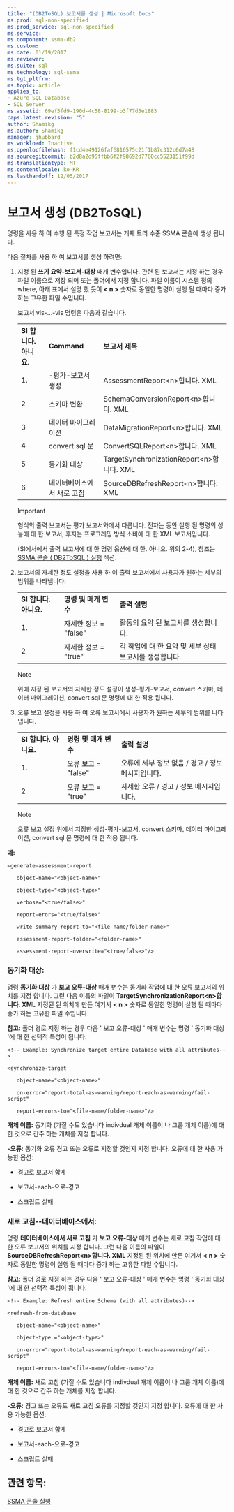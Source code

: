 ```yaml
---
title: "(DB2ToSQL) 보고서를 생성 | Microsoft Docs"
ms.prod: sql-non-specified
ms.prod_service: sql-non-specified
ms.service: 
ms.component: ssma-db2
ms.custom: 
ms.date: 01/19/2017
ms.reviewer: 
ms.suite: sql
ms.technology: sql-ssma
ms.tgt_pltfrm: 
ms.topic: article
applies_to:
- Azure SQL Database
- SQL Server
ms.assetid: 69ef5fd9-190d-4c58-8199-b3f77d5e1883
caps.latest.revision: "5"
author: Shamikg
ms.author: Shamikg
manager: jhubbard
ms.workload: Inactive
ms.openlocfilehash: f1cd4e49126faf6816575c21f1b87c312c6d7a48
ms.sourcegitcommit: b2d8a2d95ffbb6f2f98692d7760cc5523151f99d
ms.translationtype: MT
ms.contentlocale: ko-KR
ms.lasthandoff: 12/05/2017
---
```

# <a name="generating-reports-db2tosql"></a>보고서 생성 (DB2ToSQL)
명령을 사용 하 여 수행 된 특정 작업 보고서는 개체 트리 수준 SSMA 콘솔에 생성 됩니다.  
  
다음 절차를 사용 하 여 보고서를 생성 하려면:  
  
1.  지정 된 **쓰기 요약-보고서-대상** 매개 변수입니다. 관련 된 보고서는 지정 하는 경우 파일 이름으로 저장 되며 또는 폴더에서 지정 합니다. 파일 이름이 시스템 정의 where, 아래 표에서 설명 했 듯이  **&lt; n &gt;**  숫자로 동일한 명령이 실행 될 때마다 증가 하는 고유한 파일 수입니다.  
  
    보고서 vis-...-vis 명령은 다음과 같습니다.  
  
    ||||  
    |-|-|-|  
    |**Sl 합니다. 아니요.**|**Command**|**보고서 제목**|  
    |1.|-평가-보고서 생성|AssessmentReport&lt;n&gt;합니다. XML|  
    |2|스키마 변환|SchemaConversionReport&lt;n&gt;합니다. XML|  
    |3|데이터 마이그레이션|DataMigrationReport&lt;n&gt;합니다. XML|  
    |4|convert sql 문|ConvertSQLReport&lt;n&gt;합니다. XML|  
    |5|동기화 대상|TargetSynchronizationReport&lt;n&gt;합니다. XML|  
    |6|데이터베이스에서 새로 고침|SourceDBRefreshReport&lt;n&gt;합니다. XML|  
  
    > [!IMPORTANT]  
    > 형식의 출력 보고서는 평가 보고서와에서 다릅니다. 전자는 동안 실행 된 명령의 성능에 대 한 보고서, 후자는 프로그래밍 방식 소비에 대 한 XML 보고서입니다.  
  
    (Sl에서에서 출력 보고서에 대 한 명령 옵션에 대 한. 아니요. 위의 2-4), 참조는 [SSMA 콘솔 &#40; DB2ToSQL &#41; 실행](../../ssma/db2/executing-the-ssma-console-db2tosql.md) 섹션.  
  
2.  보고서의 자세한 정도 설정을 사용 하 여 출력 보고서에서 사용자가 원하는 세부의 범위를 나타냅니다.  
  
    ||||  
    |-|-|-|  
    |**Sl 합니다. 아니요.**|**명령 및 매개 변수**|**출력 설명**|  
    |1.|자세한 정보 = "false"|활동의 요약 된 보고서를 생성합니다.|  
    |2|자세한 정보 = "true"|각 작업에 대 한 요약 및 세부 상태 보고서를 생성합니다.|  
  
    > [!NOTE]  
    > 위에 지정 된 보고서의 자세한 정도 설정이 생성-평가-보고서, convert 스키마, 데이터 마이그레이션, convert sql 문 명령에 대 한 적용 됩니다.  
  
3.  오류 보고 설정을 사용 하 여 오류 보고서에서 사용자가 원하는 세부의 범위를 나타냅니다.  
  
    ||||  
    |-|-|-|  
    |**Sl 합니다. 아니요.**|**명령 및 매개 변수**|**출력 설명**|  
    |1.|오류 보고 = "false"|오류에 세부 정보 없음 / 경고 / 정보 메시지입니다.|  
    |2|오류 보고 = "true"|자세한 오류 / 경고 / 정보 메시지입니다.|  
  
    > [!NOTE]  
    > 오류 보고 설정 위에서 지정한 생성-평가-보고서, convert 스키마, 데이터 마이그레이션, convert sql 문 명령에 대 한 적용 됩니다.  
  
**예:**  
  
```  
<generate-assessment-report  
  
   object-name="<object-name>"  
  
   object-type="<object-type>"  
  
   verbose="<true/false>"  
  
   report-erors="<true/false>"  
  
   write-summary-report-to="<file-name/folder-name>"  
  
   assessment-report-folder="<folder-name>"  
  
   assessment-report-overwrite="<true/false>"/>  
```  
  
### <a name="synchronize-target"></a>동기화 대상:  
명령 **동기화 대상** 가 **보고 오류-대상** 매개 변수는 동기화 작업에 대 한 오류 보고서의 위치를 지정 합니다. 그런 다음 이름의 파일이 **TargetSynchronizationReport&lt;n&gt;합니다. XML** 지정된 된 위치에 만든 여기서  **&lt; n &gt;**  숫자로 동일한 명령이 실행 될 때마다 증가 하는 고유한 파일 수입니다.  
  
**참고:** 폴더 경로 지정 하는 경우 다음 ' 보고 오류-대상 ' 매개 변수는 명령 ' 동기화 대상 '에 대 한 선택적 특성이 됩니다.  
  
```  
<!-- Example: Synchronize target entire Database with all attributes-->  
  
<synchronize-target  
  
   object-name="<object-name>"  
  
   on-error="report-total-as-warning/report-each-as-warning/fail-script"  
  
   report-errors-to="<file-name/folder-name>"/>  
```  
**개체 이름:** 동기화 (가질 수도 있습니다 indivdual 개체 이름이 나 그룹 개체 이름)에 대 한 것으로 간주 하는 개체를 지정 합니다.  
  
**-오류:** 동기화 오류 경고 또는 오류로 지정할 것인지 지정 합니다. 오류에 대 한 사용 가능한 옵션:  
  
-   경고로 보고서 합계  
  
-   보고서-each-으로-경고  
  
-   스크립트 실패  
  
### <a name="refresh-from-database"></a>새로 고침--데이터베이스에서:  
명령 **데이터베이스에서 새로 고침** 가 **보고 오류-대상** 매개 변수는 새로 고침 작업에 대 한 오류 보고서의 위치를 지정 합니다. 그런 다음 이름의 파일이 **SourceDBRefreshReport&lt;n&gt;합니다. XML** 지정된 된 위치에 만든 여기서  **&lt; n &gt;**  숫자로 동일한 명령이 실행 될 때마다 증가 하는 고유한 파일 수입니다.  
  
**참고:** 폴더 경로 지정 하는 경우 다음 ' 보고 오류-대상 ' 매개 변수는 명령 ' 동기화 대상 '에 대 한 선택적 특성이 됩니다.  
  
```  
<!-- Example: Refresh entire Schema (with all attributes)-->  
  
<refresh-from-database  
  
   object-name="<object-name>"  
  
   object-type ="<object-type>"  
  
   on-error="report-total-as-warning/report-each-as-warning/fail-script"  
  
   report-errors-to="<file-name/folder-name>"/>  
```  
**개체 이름:** 새로 고침 (가질 수도 있습니다 indivdual 개체 이름이 나 그룹 개체 이름)에 대 한 것으로 간주 하는 개체를 지정 합니다.  
  
**-오류:** 경고 또는 오류도 새로 고침 오류를 지정할 것인지 지정 합니다. 오류에 대 한 사용 가능한 옵션:  
  
-   경고로 보고서 합계  
  
-   보고서-each-으로-경고  
  
-   스크립트 실패  
  
## <a name="see-also"></a>관련 항목:  
[SSMA 콘솔 실행](http://msdn.microsoft.com/en-us/ce63f633-067d-4f04-b8e9-e1abd7ec740b)  
  
